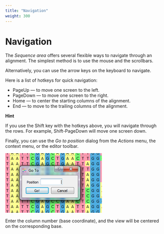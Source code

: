 ```yaml
---
title: "Navigation"
weight: 300
---
```


# Navigation

The _Sequence area_ offers several flexible ways to navigate through an alignment. The simplest method is to use the mouse and the scrollbars.

Alternatively, you can use the arrow keys on the keyboard to navigate.

Here is a list of hotkeys for quick navigation:

*   PageUp — to move one screen to the left.
*   PageDown — to move one screen to the right.
*   Home — to center the starting columns of the alignment.
*   End — to move to the trailing columns of the alignment.

**Hint**

If you use the Shift key with the hotkeys above, you will navigate through the rows. For example, Shift-PageDown will move one screen down.

Finally, you can use the _Go to position_ dialog from the _Actions_ menu, the context menu, or the editor toolbar.

![](/images/17466075/17629634.png)

Enter the column number (base coordinate), and the view will be centered on the corresponding base.